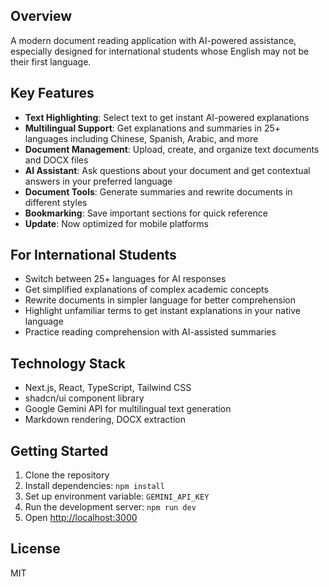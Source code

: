 ## Overview

A modern document reading application with AI-powered assistance, especially designed for international students whose English may not be their first language.

## Key Features

- **Text Highlighting**: Select text to get instant AI-powered explanations
- **Multilingual Support**: Get explanations and summaries in 25+ languages including Chinese, Spanish, Arabic, and more
- **Document Management**: Upload, create, and organize text documents and DOCX files
- **AI Assistant**: Ask questions about your document and get contextual answers in your preferred language
- **Document Tools**: Generate summaries and rewrite documents in different styles
- **Bookmarking**: Save important sections for quick reference
- **Update**: Now optimized for mobile platforms

## For International Students

- Switch between 25+ languages for AI responses
- Get simplified explanations of complex academic concepts
- Rewrite documents in simpler language for better comprehension
- Highlight unfamiliar terms to get instant explanations in your native language
- Practice reading comprehension with AI-assisted summaries


## Technology Stack

- Next.js, React, TypeScript, Tailwind CSS
- shadcn/ui component library
- Google Gemini API for multilingual text generation
- Markdown rendering, DOCX extraction


## Getting Started

1. Clone the repository
2. Install dependencies: `npm install`
3. Set up environment variable: `GEMINI_API_KEY`
4. Run the development server: `npm run dev`
5. Open [http://localhost:3000](http://localhost:3000)


## License

MIT


